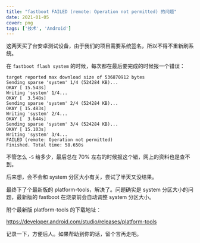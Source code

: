 ```yaml
---
title: "fastboot FAILED (remote: Operation not permitted) 的问题"
date: 2021-01-05
cover: png
tags: ['技术', 'Android']
---
```


这两天买了台安卓测试设备，由于我们的项目需要系统签名，所以不得不重新刷系统。

在 `fastboot flash system` 的时候，每次都在最后要完成的时候报一个错误：

```log
target reported max download size of 536870912 bytes
Sending sparse 'system' 1/4 (524284 KB)...
OKAY [ 15.543s]
Writing 'system' 1/4...
OKAY [  3.548s]
Sending sparse 'system' 2/4 (524284 KB)...
OKAY [ 15.483s]
Writing 'system' 2/4...
OKAY [  3.644s]
Sending sparse 'system' 3/4 (524284 KB)...
OKAY [ 15.103s]
Writing 'system' 3/4...
FAILED (remote: Operation not permitted)
Finished. Total time: 58.650s
```

不管怎么 `-S` 给多少，最后总在 70% 左右的时候报这个错，网上的资料也是查不到。

后来想，会不会和 system 分区大小有关，尝试了半天又没结果。

最终下了个最新版的 platform-tools，解决了。问题确实是 system 分区大小的问题，最新版的 fastboot 在烧录前会自动调整 system 分区大小。

附个最新版 platform-tools 的下载地址：

https://developer.android.com/studio/releases/platform-tools

记录一下，方便后人。如果帮助到你的话，留个言再走吧。
